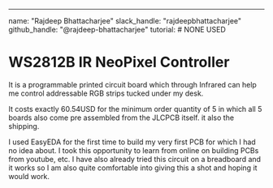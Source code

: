 ---
name: "Rajdeep Bhattacharjee"
slack_handle: "rajdeepbhattacharjee"
github_handle: "@rajdeep-bhattacharjee"
tutorial: # NONE USED

# WS2812B IR NeoPixel Controller

It is a programmable printed circuit board which through Infrared can help me control addressable RGB strips tucked under my desk.

It costs exactly 60.54USD for the minimum order quantity of 5 in which all 5 boards also come pre assembled from the JLCPCB itself. it also the shipping.

I used EasyEDA for the first time to build my very first PCB for which I had no idea about. I took this opportunity to learn from online on building PCBs from youtube, etc. I have also already tried this circuit on a breadboard and it works so I am also quite comfortable into giving this a shot and hoping it would work.